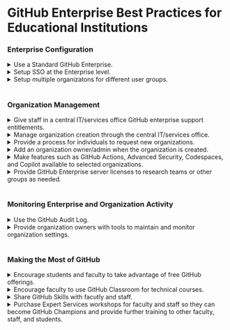 # GitHub Enterprise Best Practices for Educational Institutions

### Enterprise Configuration

<details>
  <summary>Use a Standard GitHub Enterprise.</summary>
  <br>
  
- GitHub has two types of enterprise accounts: **Standard** and **Enterprise Managed Users (EMU)**.
- Both provide a single point for management and enforcement of policies and settings for your institution's GitHub account.
- However, **standard enterprises** are more flexible and therefore recommended for educational institutions.

# <Line>

- <details>
  <summary>What's in an Enterprise Account?</summary>
  <br>
  
  - Organizations
  - Policies and Settings for All Organizations
  - Security Insights
  - GitHub Server License Keys
  - GitHub Connect (connects Server instances to Cloud instances for customers using GitHub Enterprise Server in addition to GitHub Enterprise Cloud)
  - Enterprise Audit Log
  - GitHub Compliance Documentation
  </details>
- <details>
  <summary>Why are standard enterprise accounts recommended for educational institutions?</summary>
  <br>
  
  - <details>
    <summary>Standard enterprises include the option for public facing resources.</summary>
    <br>
    
    - Public facing resources include things such as public repositories, issues, discussions, gists, and pages.
    - Public facing resources are important for various use cases.
      - _Example:_ A research group working on AI wants to share their newest AI skill with the braoder AI research community. They can do so by making the repo public.
    </details>
  - <details>
    <summary>Standard enterprises support SAML 2.0 SSO with Shibboleth.</summary>
    <br>

    - Shibboleth is used by many educational institutions for identity management.
    - Other supported identity providers include Microsoft Entra ID (previously known as Azure AD), Microsoft Active Directory Federation Services (AD FS), Okta, OneLogin, and PingOne.
    - [Supported SAML 2.0 Identity Providers](https://docs.github.com/en/enterprise-cloud@latest/organizations/managing-saml-single-sign-on-for-your-organization/about-identity-and-access-management-with-saml-single-sign-on#supported-saml-services)
    </details>
  - <details>
    <summary>Organizations and repositories can be transfered into or out of the enterprise via the GitHub UI.</summary>
    <br>
    
    - When educational institutions set up their GitHub enterprise, they often have multiple affiliated teams or people already working in existing GitHub organizations and repositories that should be, but are not, centrally managed by the institution.
      - _Example:_ A university IT department is already actively working in an existing GitHub organization. The organization does NOT have any authentication security in place, and the IT department head is expensing the cost of the GitHub organization each month. 
    - Educational institutions need a simple way to transfer such organizations or repositories into their enterprise.
      - **Note:** Organizations and repositories can be transferred into a standard enterprise via the UI with enterprise owner/admin approval and current owner/admin approval.
    - Sometimes educational institutions also need a simple way to transfer repositories out of the enterprise.
      - _Example:_ A student writes code for their Computer Science class. The code is added to a repository in the organization that belongs to their class. When the class ends, the student gets admin approval to transfer the repo into the student's personal namespace, so the student can continue working on their project and show their code, commit history, pull requests, etc., to a potential employer.
      - **Note:** organizations and repositories can be transferred out of an enterprise via the UI with current and future owner/admin approval.
    - [Inviting an Organization to Join an Enterprise](https://docs.github.com/en/enterprise-cloud@latest/admin/managing-accounts-and-repositories/managing-organizations-in-your-enterprise/adding-organizations-to-your-enterprise#inviting-an-organization-to-join-your-enterprise-account)
    - [Repository Transfers](https://docs.github.com/en/enterprise-cloud@latest/repositories/creating-and-managing-repositories/transferring-a-repository#repository-transfers-and-organizations)
    </details>
  - <details>
    <summary>GitHub Enterprise features, such as GitHub Actions, Advanced Security, Codespaces, and Copilot, can be governed at the enterprise level.</summary>
    <br>

    - Educational institutions can set policies that permit or block access to certain features for all or selected organizations.
      - _Example:_ Features like GitHub Advanced Security can be purchased for selected organizations, such as one used by the institution's web development team, while still being blocked for all other organizations.
    - [Enterprise Policies Overview](https://docs.github.com/en/enterprise-cloud@latest/admin/policies/enforcing-policies-for-your-enterprise/about-enterprise-policies)
    </details>
  - <details>
    <summary>GitHub Contribution graphs reflect user activity in the enterprise.</summary>
    <br>

    - Contribution graphs appears on the public facing profile page of a GitHub user's personal account. 
    - Contribution graphs NEVER show details about commits made to private repositories, however, they do show the number of commits made on any given day regardless of whether that commit was made to a public or private repo.
    - Many developers, especially students, use their Contribution Graph to market themselves to the larger development community and to future employers. The contribution graph shows that they are actively committing code.
    - [GitHub Profile & Contribution Graph](https://docs.github.com/en/enterprise-cloud@latest/account-and-profile/setting-up-and-managing-your-github-profile/managing-contribution-settings-on-your-profile/showing-an-overview-of-your-activity-on-your-profile)
    </details>
  </details>

- <details>
  <summary>Why aren't EMU accounts recommended?</summary>
  <br>

  - EMU enterprises do NOT include any public facing resources.
  - Shibboleth is NOT a supported Identity Provider for SSO.
  - <details>
    <summary>All EMU user accounts, including student accounts, belong to the enterprise.</summary>
    <br>
    
    - In EMU enterprises, enterprise owners/admins create individual accounts for EMU enterprise members.
    - These individual user accounts are only available to the member in the context of the EMU enterprise.
    - Any repositories created by the user in their individual account, belong to the enterprise rather than the user.
    </details>
  - <details>
    <summary>Moving existing GitHub organizations and repositories into an EMU enterprise requires a migration.</summary>
    <br>
      
    - Migrations can be completed with GitHub's self-service CLI tool, GitHub Enterprise Importer, but bringing them into the enterprise will requires time spent planning, coordinating, and executing the migration.
    </details>

  </details>

----
</details>

<details>
  <summary>Setup SSO at the Enterprise level.</summary>
  <br>

- Give every member of your community access to the GitHub enterprise via your identity provider (IdP).

# <Line>

- <details>
  <summary>Why give every community member access to the GitHub enterprise?</summary>
  <br>

  - Give community members access to the GitHub enterprise as part of the standard system access they receive when joining the educational institution.
  - This makes it easier to manage access over the long term.
    - _Example:_ When organization owners/admins, such as a professor or department head, wants to invite new students to an organization, they will not need to also ensure that the students have access to the GitHub enterprise. Students will already have access via the your instutition's IdP.
  - **Notes:**
    - With this setup, any member of your community with a GitHub personal account can go to the enterprise landing page and login to the institution's enterprise account with SSO via your IdP.
      - If they do so and have NOT been invited to an organization, they will have access to an empty enterprise landing page.
    - Community members will need to be invited to an organization by an organization owner/admin to view the organization's resources (repos, issues, discussions, etc.).
  </details>
- [Configure SAML 2.0 SSO on an Enterprise](https://docs.github.com/en/enterprise-cloud@latest/admin/identity-and-access-management/using-saml-for-enterprise-iam/configuring-saml-single-sign-on-for-your-enterprise)

----
</details>

<details>
  <summary>Setup multiple organizatons for different user groups.</summary>
  <br>

  - Educational institutions often have multiple distinct user groups that need their own organizations.

# <Line>

- <details>
  <summary>What's in an Organization?</summary>
  <br>

  - Repositories
  - GitHub Classrooms
  - Copilot Access (when permitted at the Enterprise level)
  - Projects
  - Packages
  - Discussions
  - Teams
  - Actions in Private Repositories (when permitted at the Enterprise level)
  - Security & Org Level Insights
  - GitHub Advanced Security (when purchased and permitted at the Enterprise level)
  - Audit Log
  - Organizations can have their own admins.
- <details>
  <summary>Why set up organizations for different groups?</summary>
  <br>

  - Organizations can be used for groups who work closely together and need access to many of the same repositories.
  - Each organization can have its own members, public and private repositories, and teams (groups of members with varying levels of permissions).
  - Enterprise admins can give selected organizations access to certain features, such as GitHub Advanced Security and Actions.
  - Organization admins can manage organization membership and settings for features made available to the organization by the enterprise admin.
  </details>
- <details>
  <summary>Example Use Cases for Organizations</summary>
  <br>
    
  - **Biology Department**
    - Members: professors and grad students who teach in the department.
    - Repos: tooling used for data analysis.
    - Feature Access:
      - GitHub Actions can be used in public and private repositories.
      - No access to GitHub Advanced Security.
      - No access to Copilot licenses through the university.
  - **Class: CS101**
    - Members: professors, TAs, and students for all CS101 class sections.
    - Repos: starter projects used in all CS101 classes regardless of who teaches them.
    - GitHub Classrooms: unique GitHub classrooms for each CS101 section and managed by the professor and TAs for that section.
    - Feature Access:
      - No access to GitHub Actions for private repositories.
      - No access to GitHub Advanced Security.
      - No access to Copilot licenses paid for by the university.
  - **IT Department**
    - Members: staff in the IT Department.
    - Repos: scripts and applications managed by IT.
    - Feature Access:
      - GitHub Actions in private repositories.
      - Copilot Business licenses through the university.
      - No access to GitHub Advanced Security.
  - **University Web App Development Team**
    - Members: seveloper team that creates and maintains the university website.
    - Repos: any relevant applications or microservices.
    - Feature Access:
      - GitHub Actions in private repositories.
      - Copilot Business licenses paid for by the university.
      - GitHub Advanced Security.
  - **Student Group**
    - Members: small group of students who have decided to work on coding projects together over the summer and want to make a website for their student group.
    - Repos: code for the student group's projects and website.
    - Feature Access:
      - No access to GitHub Actions on private repositories.
      - No access to GitHub Advanced Security.
      - No access to Copilot licenses through the university.
    </details>
  - [Organizations and Enterprise Accounts](https://docs.github.com/en/enterprise-cloud@latest/organizations/collaborating-with-groups-in-organizations/about-organizations#organizations-and-enterprise-accounts)
  - [Organizations Overview](https://docs.github.com/en/enterprise-cloud@latest/organizations/collaborating-with-groups-in-organizations/about-organizations)


----
</details>

# <Line>

### Organization Management

<details>
  <summary>Give staff in a central IT/services office GitHub enterprise support entitlements.</summary>
  <br>

- With GitHub support entitlements, IT/services staff will be able to open, view, and comment on support tickets for the enterprise account and any organizations within the enterprise via GitHub's support portal.
- **Notes:**
  - Support entitlements are only available with paid educational enterprise plans.
  - Enterprise owners/admins will automatically have support entitlements.

# <Line>

- [Managing Enterprise Support Entitlements](https://docs.github.com/en/enterprise-cloud@latest/admin/managing-accounts-and-repositories/managing-users-in-your-enterprise/managing-support-entitlements-for-your-enterprise)

----
</details>

<details>
  <summary>Manage organization creation through the central IT/services office.</summary>
  <br>

  - A central IT/services office should create GitHub organizations.

# <Line>

- <details>
  <summary>Why manage organization creation through a central IT/services office?</summary>
  <br>

  - Manage organization creation via a central office to:
    - Limit the number of Enterprise owners and support entitlements needed for the GitHub enterprise.
    - Allow for better monitoring and management of the enterprise.
  </details>
- <details>
  <summary>What will the IT/services office need to do to set up an organization?</summary>
  <br>
  
  - Create the new organization in the institution's enterprise account.
  - Invite an organization owner/admin to the organization.
  - Invite initial members to the organization.
  - **Notes:**
    - Organizations must be created via the GitHub UI, so some IT/services staff will need owner/admin access to the Enterprise.

  </details>

----
</details>

<details>
  <summary>Provide a process for individuals to request new organizations.</summary>
  <br>
  
- Providing a process for requesting a new GitHub organization will make it easy for members of your community to get started with GitHub.
- **Notes:**
  - Allow for flexibility in who can request a GitHub organization.
    - _Example:_ Allow students, professors, and staff to request organizations, rather than only department heads.
  - Too many restrictions on who can request or obtain a GitHub organization can delay projects and discourage community members from working on projects in organizations that can be monitored/governed by the educational institution.

# <Line>

- <details>
  <summary>Example GitHub Organization Request Process</summary>
  <br>

  - Professors, staff, or students go to an IT services website to submit a form to request a GitHub organization.
  - The form requires the following information:
    - Organization name.
    - Organization slug.
    - Organization owner/admin name.
    - Organization owner/admin GitHub account handle.
    - Purpose of the GitHub organization.
    - List of organization members.
  - The IT/services department will:
    - Create the GitHub organization manually via the GitHub UI.
    - Run a script to:
      - Invite the organization owner and members to join the organization.
      - Sets default organization level settings.
    - Give the organization access to features, such as Actions or Advanced Security, at the enterprise level when appropriate.
  </details> 
- [Create an Organization in an Enterprise](https://docs.github.com/en/enterprise-cloud@latest/admin/managing-accounts-and-repositories/managing-organizations-in-your-enterprise/adding-organizations-to-your-enterprise)
- [Invite Members to an Organizaton](https://docs.github.com/en/enterprise-cloud@latest/organizations/managing-membership-in-your-organization/inviting-users-to-join-your-organization)
- [Create an Organization Member Invitation](https://docs.github.com/en/enterprise-cloud@latest/rest/orgs/members?apiVersion=2022-11-28#create-an-organization-invitation) (REST API Docs)
- [Enforce Enterprise Policies](https://docs.github.com/en/enterprise-cloud@latest/admin/policies)
- [Terraform: GitHub Provider for Managing Organizations](https://registry.terraform.io/providers/integrations/github/latest/docs) (maintained by HashiCorp)
- [Example Scripts for Managing Organizations](https://github.com/bertvv/github-org-mgmt) (open source project that is NOT supported by GitHub)


----
</details>

<details>
  <summary>Add an organization owner/admin when the organization is created.</summary>
  <br>

- Make the individual requesting the organization, or another designated person, an organization owner/admin.
- Among other things, organization owners/admins can:
  - Configure policies and settings on the GitHub organization that aren't already governed by the enterprise.
  - Invite organization members.
  - Add additional organization owners.
  - Create repositories within the organization.
  - Create repository rule sets.
  - Create teams of members to manage access to repositories within the organization.
 
# <Line>

- <details>
  <summary>What are Repository Rule Sets?</summary>
  <br>

  - Repository Rule Sets are rules that control how members of an organization can interact with selected branches and tags in a repository.
    - _Examples:_
      - Control who can push commits to a specified branch.
      - Require pull requests for specified branches.
      - Control who can delete or rename a tag.
  - Repository Rules can be configured per a repository or for all repositories in an organization.
  - [Repository Rule Sets](https://docs.github.com/en/enterprise-cloud@latest/repositories/configuring-branches-and-merges-in-your-repository/managing-rulesets/about-rulesets)

  </details>
- <details>
  <summary>What are Teams?</summary>
  <br>

  - Teams are groups of organization members.
  - Teams are used grant/control repository and organization access permissions.
  - Teams are used for communication within GitHub (e.g., notifying a team that a particular PR needs attention).
  - <details>
    <summary>What's in a team?</summary>What's in a team?
    <br>
 
    - Members
    - Repository access controls
    - Project access controls
    - Organization role controls
    </details>
  - [GitHub Teams](https://docs.github.com/en/enterprise-cloud@latest/organizations/organizing-members-into-teams/about-teams)
  </details>
- [Organization Roles](https://docs.github.com/en/enterprise-cloud@latest/organizations/managing-peoples-access-to-your-organization-with-roles/roles-in-an-organization#permissions-for-organization-roles)

----
</details>

<details>
  <summary>Make features such as GitHub Actions, Advanced Security, Codespaces, and Copilot available to selected organizations.</summary>
  <br>

- Some groups within your community will need access to additional GitHub features in their organization.
  - _Example:_ A university web develpment team needs access to GitHub Actions to test and deploy their applications and Advanced Security to scan their code for security vulnerabilities and secrets.

# <Line>

- [GitHub Actions](https://docs.github.com/en/enterprise-cloud@latest/actions/learn-github-actions/understanding-github-actions)
- [GitHub Advanced Security](https://docs.github.com/en/enterprise-cloud@latest/get-started/learning-about-github/about-github-advanced-security)
- [GitHub Codespaces](https://docs.github.com/en/enterprise-cloud@latest/codespaces/overview)
- [GitHub Copilot](https://docs.github.com/en/enterprise-cloud@latest/copilot/about-github-copilot)
- [GitHub Packages](https://docs.github.com/en/enterprise-cloud@latest/packages/learn-github-packages/introduction-to-github-packages)

----
</details>

<details>
  <summary>Provide GitHub Enterprise server licenses to research teams or other groups as needed.</summary>
  <br>

- Research groups may have especially stringent compliance requirements, where even their code, not just their data, must be in a high compliance environment.
- In such cases, running a GitHub server instance in a high compliance environment is the best option.
- **Note:** GitHub Enterprise Server licenses are included with GitHub Enterprise plans.

# <Line>

- [GitHub Enterprise Server](https://docs.github.com/en/enterprise-server@3.12/admin/overview/about-github-enterprise-server)
- [Setting Up a GitHub Enterprise Server Instance](https://docs.github.com/en/enterprise-server@3.12/admin/installation/setting-up-a-github-enterprise-server-instance)

----
</details>

# <Line>

### Monitoring Enterprise and Organization Activity

<details>
  <summary>Use the GitHub Audit Log.</summary>
  <br>

- The audit log is available via the UI or API at the enterprise and organization levels.
- At the enterprise level, the audit log can be streamed to various SIEMs.
- Use the Audit Log to monitor enterprise and organization activity.
- Set up alerts for unexpected activity, such as changes to enterprise policies.

# <Line>

- [GitHub Enterprise Audit Log](https://docs.github.com/en/enterprise-cloud@latest/admin/monitoring-activity-in-your-enterprise/reviewing-audit-logs-for-your-enterprise/audit-log-events-for-your-enterprise)

----
</details>

<details>
  <summary>Provide organization owners with tools to maintain and monitor organization settings.</summary>
  <br>

- [Safe Settings](https://github.com/github/safe-settings) - a tool for monitoring and setting repository settings across an organization
- [Organization Audit Log](https://docs.github.com/en/enterprise-cloud@latest/organizations/keeping-your-organization-secure/managing-security-settings-for-your-organization/audit-log-events-for-your-organization)

----
</details>

# <Line>

### Making the Most of GitHub

<details>
  <summary>Encourage students and faculty to take advantage of free GitHub offerings.</summary>
  <br>

- Many features are available for free to faculty and students OR on public facing repositories.

# <Line>

- [Free GitHub Education Benefits](https://education.github.com/discount_requests/application?type=student)
  - GitHub Education Benefits includes things such as:
    - Free Codespaces minutes.
    - Free Actions compute time.
    - Free access to GitHub Copilot.
- [GitHub Student Developer Pack](https://education.github.com/pack)
- [GitHub Education Overview](https://docs.github.com/en/education)
- [Dependabot Alerts](https://docs.github.com/en/enterprise-cloud@latest/code-security/getting-started/dependabot-quickstart-guide) (free on all GitHub repositories)

----
</details>

<details>
  <summary>Encourage faculty to use GitHub Classroom for technical courses.</summary>
  <br>

- GitHub Classroom provides professors, teachers, and school administrators with a digital classroom space.
- With GitHub Classroom, professors and teachers can:
  - Create assignments with due dates for individual students or groups of students.
  - Provide feedback and grade assignments.
  - Track assignments on a classroom dashboard.
  - Integrate with other educational tools.

# <Line>

- [GitHub Classroom](https://docs.github.com/en/education/manage-coursework-with-github-classroom/get-started-with-github-classroom/about-github-classroom)

----
</details>

<details>
  <summary>Share GitHub Skills with facutly and staff.</summary>
  <br>

- GitHub Skills is a collection of self-guided resources for learning about GitHub.
- GitHub Skills includeds lessons on things like Markdown, Pull Requests, and getting started with Actions.

# <Line>

- [GitHub Skills](https://skills.github.com/)

----
</details>

<details>
  <summary>Purchase Expert Services workshops for faculty and staff so they can become GitHub Champions and provide further training to other faculty, staff, and students.</summary>
  <br>

- Expert Services workshops teach developers how to use GitHub effectively.

# <Line>

- Example Workshops:
  - [GitHub Copilot for Developers Intermediate](https://github.com/services/github-copilot-for-developers-intermediate)
  - [GitHub Actions Training](https://github.com/services/actions-training)
  - [CodeQL Query Customizations](https://github.com/services/codeql-query-customizations)
- [Expert Services Catalog](https://github.com/services#services-catalog)

----
</details>
